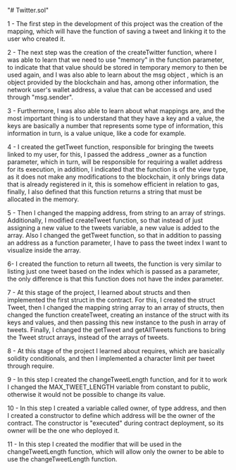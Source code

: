 "# Twitter.sol" 

1 - The first step in the development of this project was the creation of the mapping, which will have the function of saving a tweet and linking it to the user who created it.

2 - The next step was the creation of the createTwitter function, where I was able to learn that we need to use "memory" in the function parameter, to indicate that that value 
should be stored in temporary memory to then be used again, and I was also able to learn about the msg object , which is an object provided by the blockchain and has, among
other information, the network user's wallet address, a value that can be accessed and used through "msg.sender".

3 - Furthermore, I was also able to learn about what mappings are, and the most important thing is to understand that they have a key and a value, the keys are basically a 
number that represents some type of information, this information in turn, is a value unique, like a code for example.

4 - I created the getTweet function, responsible for bringing the tweets linked to my user, for this, I passed the address 
_owner as a function parameter, which in turn, will be responsible for requiring a wallet address for its execution, in 
addition, I indicated that the function is of the view type, as it does not make any modifications to the blockchain, it only 
brings data that is already registered in it, this is somehow efficient in relation to gas, finally, I also defined that this 
function returns a string that must be allocated in the memory.

5 - Then I changed the mapping address, from string to an array of strings. Additionally, I modified createTweet
function, so that instead of just assigning a new value to the tweets variable, a new value is added to the array. Also
I changed the getTweet function, so that in addition to passing an address as a function parameter, I have to pass the tweet index
I want to visualize inside the array.

6- I created the function to return all tweets, the function is very similar to listing just one tweet based on the index which is
passed as a parameter, the only difference is that this function does not have the index parameter.

7 - At this stage of the project, I learned about structs and then implemented the first struct in the contract. For this, I created the 
struct Tweet, then I changed the mapping string array to an array of structs, then changed the function
createTweet, creating an instance of the struct with its keys and values, and then passing this new instance to the push in 
array of tweets. Finally, I changed the getTweet and getAllTweets functions to bring the Tweet struct arrays, instead of the arrays 
of tweets.

8 - At this stage of the project I learned about requires, which are basically solidity conditionals, and then I implemented a character 
limit per tweet through require.

9 - In this step I created the changeTweetLength function, and for it to work I changed the MAX_TWEET_LENGTH variable from constant to public, 
otherwise it would not be possible to change its value.

10 - In this step I created a variable called owner, of type address, and then I created a constructor to define which address 
will be the owner of the contract. The constructor is "executed" during contract deployment, so its owner will be the one who 
deployed it.

11 - In this step I created the modifier that will be used in the changeTweetLength function, which will allow only the owner to 
be able to use the changeTweetLength function.
